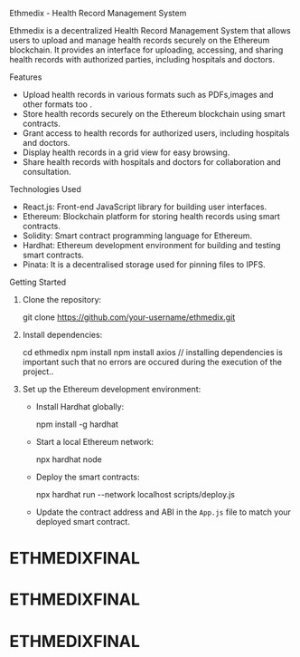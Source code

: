 


 Ethmedix - Health Record Management System

Ethmedix is a decentralized Health Record Management System that allows users to upload and manage health records securely on the Ethereum blockchain. It provides an interface for uploading, accessing, and sharing health records with authorized parties, including hospitals and doctors.

Features

- Upload health records in various formats such as PDFs,images and other formats too .
- Store health records securely on the Ethereum blockchain using smart contracts.
- Grant access to health records for authorized users, including hospitals and doctors.
- Display health records in a grid view for easy browsing.
- Share health records with hospitals and doctors for collaboration and consultation.

 Technologies Used

- React.js: Front-end JavaScript library for building user interfaces.
- Ethereum: Blockchain platform for storing health records using smart contracts.
- Solidity: Smart contract programming language for Ethereum.
- Hardhat: Ethereum development environment for building and testing smart contracts.
- Pinata: It is a decentralised storage used for pinning files to IPFS.


Getting  Started


1. Clone the repository:

  
   git clone https://github.com/your-username/ethmedix.git
   

2. Install dependencies:

   
   cd ethmedix
   npm install
 npm install axios
// installing dependencies is important such that no errors are occured during the execution of the project..



3. Set up the Ethereum development environment:
   - Install Hardhat globally:

     npm install -g hardhat
    

   - Start a local Ethereum network:

     
     npx hardhat node
     

   - Deploy the smart contracts:

     npx hardhat run --network localhost scripts/deploy.js


   - Update the contract address and ABI in the `App.js` file to match your deployed smart contract.
# ETHMEDIXFINAL
# ETHMEDIXFINAL
# ETHMEDIXFINAL
